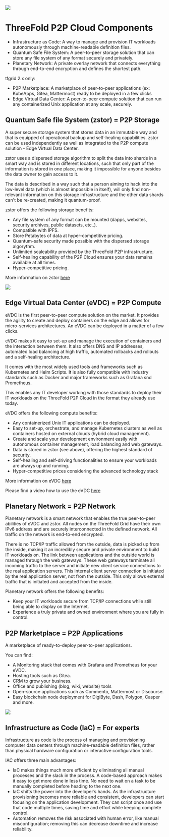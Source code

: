 
![](img/cloud_node.png)

# ThreeFold P2P Cloud Components

- Infrastructure as Code: A way to manage and provision IT workloads autonomously through machine-readable definition files.
- Quantum Safe File System: A peer-to-peer storage solution that can store any file system of any format securely and privately.
- Planetary Network: A private overlay network that connects everything through end-to-end encryption and defines the shortest path.

tfgrid 2.x only:

- P2P Marketplace: A marketplace of peer-to-peer applications (ex: KubeApps, Gitea, Mattermost) ready to be deployed in a few clicks
- Edge Virtual Data Center: A peer-to-peer compute solution that can run any containerized Unix application at any scale, securely.

## Quantum Safe file System (zstor) = P2P Storage

A super secure storage system that stores data in an immutable way and that is equipped of operational backup and self-healing capabilities. zstor can be used independently as well as integrated to the P2P compute solution - Edge Virtual Data Center. 

zstor uses a dispersed storage algorithm to split the data into shards in a smart way and is stored in different locations, such that only part of the information is stored in one place, making it impossible for anyone besides the data owner to gain access to it. 

The data is described in a way such that a person aiming to hack into the low-level data (which is almost impossible in itself), will only find non-relevant information on this storage infrastructure and the other data shards can't be re-created, making it quantum-proof.

zstor offers the following storage benefits:
- Any file system of any format can be mounted (dapps, websites, security archives, public datasets, etc..).
- Compatible with IPFS.
- Store Petabytes of data at hyper-competitive pricing.
- Quantum-safe security made possible with the dispersed storage algorythm.
- Unlimited scaleability provided by the ThreeFold P2P infrastructure.
- Self-healing capability of the P2P Cloud ensures your data remains available at all times. 
- Hyper-competitive pricing.

More information on zstor [here](qsss:quantumsafe_filesystem)

![](img/evdc.png)

## Edge Virtual Data Center (eVDC) = P2P Compute 

eVDC is the first peer-to-peer compute solution on the market. It provides the agility to create and deploy containers on the edge and allows for micro-services architectures. An eVDC can be deployed in a matter of a few clicks. 

eVDC makes it easy to set-up and manage the execution of containers and the interaction between them. It also offers DNS and IP addresses, automated load balancing at high traffic, automated rollbacks and rollouts and a self-healing architecture.  

It comes with the most widely used tools and frameworks such as Kubernetes and Helm Scripts. It is also fully compatible with industry standards such as Docker and major frameworks such as Grafana snd Prometheus. 

This enables any IT developer working with those standards to deploy their IT workloads on the ThreeFold P2P Cloud in the format they already use today.

eVDC offers the following compute benefits:

- Any containerized Unix IT applications can be deployed.
- Easy to set-up, orchestrate, and manage Kubernetes clusters as well as containers hosted on external clouds (hybrid cloud management).
- Create and scale your development environment easily with autonomous container management, load balancing and web gateways.
- Data is stored in zstor (see above), offering the highest standard of security. 
- Self-healing and self-driving functionalities to ensure your workloads are always up and running.
- Hyper-competitive prices considering the advanced technology stack

More information on eVDC [here](evdc)

Please find a video how to use the eVDC [here](https://vimeo.com/598957060)

## Planetary Network = P2P Network

Planetary network is a smart network that enables the true peer-to-peer abilities of eVDC and zstor. All nodes on the ThreeFold Grid have their own IPv6 address and are securely interconnected in the defined network. All traffic on the network is end-to-end encrypted.

There is no TCP/IP traffic allowed from the outside, data is picked up from the inside, making it an incredibly secure and private environment to build IT workloads on. The link between applications and the outside world is managed through the web gateways. These web gateways terminate all incoming traffic to the server and initiate new client service connections to the real application servers. This internal client server connection is initiated by the real application server, not from the outside. This only allows external traffic that is initiated and accepted from the inside.

Planetary network offers the following benefits:
- Keep your IT workloads secure from TCP/IP connections while still being able to display on the Internet.
- Experience a truly private and owned environment where you are fully in control.

## P2P Marketplace = P2P Applications 

A marketplace of ready-to-deploy peer-to-peer applications. 

You can find:
- A Monitoring stack that comes with Grafana and Prometheus for your eVDC.
- Hosting tools such as Gitea.
- CRM to grow your business.
- Office and publishing (blog, wiki, website) tools
- Open-source applications such as Commento, Mattermost or Discourse. 
- Easy blockchain node deployment for DigiByte, Dash, Polygon, Casper and more.

![](img/iac_intro.png)

## Infrastructure as Code (IaC) = For experts

Infrastructure as code is the process of managing and provisioning computer data centers through machine-readable definition files, rather than physical hardware configuration or interactive configuration tools.

IAC offers three main advantages:
- IaC makes things much more efficient by eliminating all manual processes and the slack in the process. A code-based approach makes it easy to get more done in less time. No need to wait on a task to be manually completed before heading to the next one.
- IaC shifts the power into the developer’s hands. As the infrastructure provisioning becomes more reliable and consistent, developers can start focusing on the application development. They can script once and use that code multiple times, saving time and effort while keeping complete control.
- Automation removes the risk associated with human error, like manual misconfiguration; removing this can decrease downtime and increase reliability. 





